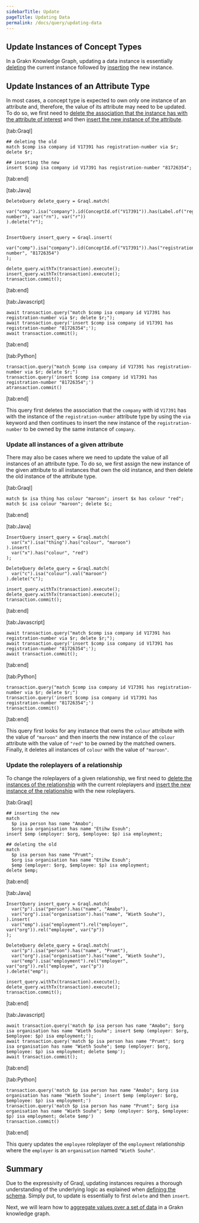 ```yaml
---
sidebarTitle: Update
pageTitle: Updating Data
permalink: /docs/query/updating-data
---
```


## Update Instances of Concept Types
In a Grakn Knowledge Graph, updating a data instance is essentially [deleting](/docs/query/delete-query) the current instance followed by [inserting](/docs/query/insert-query) the new instance.

## Update Instances of an Attribute Type
In most cases, a concept type is expected to own only one instance of an attribute and, therefore, the value of its attribute may need to be updated. To do so, we first need to [delete the association that the instance has with the attribute of interest](/docs/query/delete-query#delete-associations-with-attributes) and then [insert the new instance of the attribute](/docs/query/insert-query#insert-instances-of-an-attribute-type).

<div class="tabs dark">

[tab:Graql]
```lang-graql
## deleting the old
match $comp isa company id V17391 has registration-number via $r; delete $r;

## inserting the new
insert $comp isa company id V17391 has registration-number "81726354";
```
[tab:end]

[tab:Java]
```lang-java
DeleteQuery delete_query = Graql.match(
  var("comp").isa("company").id(ConceptId.of("V17391")).has(Label.of("registration-number"), var("rn"), var("r"))
).delete("r");


InsertQuery insert_query = Graql.insert(
  var("comp").isa("company").id(ConceptId.of("V17391")).has("registration-number", "81726354")
);

delete_query.withTx(transaction).execute();
insert_query.withTx(transaction).execute();
transaction.commit();
```
<!-- 1.5
transaction.execute(delete_query.toString());
transaction.execute(insert_query.toString());
transaction.commit(); -->
[tab:end]

[tab:Javascript]
```lang-javascript
await transaction.query("match $comp isa company id V17391 has registration-number via $r; delete $r;");
await transaction.query('insert $comp isa company id V17391 has registration-number "81726354";');
await transaction.commit();
```
[tab:end]

[tab:Python]
```lang-python
transaction.query("match $comp isa company id V17391 has registration-number via $r; delete $r;")
transaction.query('insert $comp isa company id V17391 has registration-number "81726354";')
atransaction.commit()
```
[tab:end]
</div>

This query first deletes the association that the `company` with id `V17391` has with the instance of the `registration-number` attribute type by using the `via` keyword and then continues to insert the new instance of the `registration-number` to be owned by the same instance of `company`.


### Update all instances of a given attribute
There may also be cases where we need to update the value of all instances of an attribute type. To do so, we first assign the new instance of the given attribute to all instances that own the old instance, and then delete the old instance of the attribute type.

<div class="tabs dark">

[tab:Graql]
```lang-graql
match $x isa thing has colour "maroon"; insert $x has colour "red";
match $c isa colour "maroon"; delete $c;
```
[tab:end]

[tab:Java]
```lang-java
InsertQuery insert_query = Graql.match(
  var("x").isa("thing").has("colour", "maroon")
).insert(
  var("x").has("colour", "red")
);

DeleteQuery delete_query = Graql.match(
  var("c").isa("colour").val("maroon")
).delete("c");

insert_query.withTx(transaction).execute();
delete_query.withTx(transaction).execute();
transaction.commit();
```
<!-- 1.5
transaction.execute(insert_query.toString());
transaction.execute(delete_query.toString());
transaction.commit(); -->
[tab:end]

[tab:Javascript]
```lang-javascript
await transaction.query("match $comp isa company id V17391 has registration-number via $r; delete $r;");
await transaction.query('insert $comp isa company id V17391 has registration-number "81726354";');
await transaction.commit();
```
[tab:end]

[tab:Python]
```lang-python
transaction.query("match $comp isa company id V17391 has registration-number via $r; delete $r;")
transaction.query('insert $comp isa company id V17391 has registration-number "81726354";')
transaction.commit()
```
[tab:end]
</div>

This query first looks for any instance that owns the `colour` attribute with the value of `"maroon"` and then inserts the new instance of the `colour` attribute with the value of `"red"` to be owned by the matched owners. Finally, it deletes all instances of `colour` with the value of `"maroon"`.

### Update the roleplayers of a relationship
To change the roleplayers of a given relationship, we first need to [delete the instances of the relationship](/docs/query/delete-query#delete-instances-of-a-relationship-type) with the current roleplayers and [insert the new instance of the relationship](/docs/query/insert-query#insert-instances-of-a-relationship-type) with the new roleplayers.

<div class="tabs dark">

[tab:Graql]
```lang-graql
## inserting the new
match
  $p isa person has name "Amabo";
  $org isa organisation has name "Etihw Esouh";
insert $emp (employer: $org, $employee: $p) isa employment;

## deleting the old
match
  $p isa person has name "Prumt";
  $org isa organisation has name "Etihw Esouh";
  $emp (employer: $org, $employee: $p) isa employment;
delete $emp;
```
[tab:end]

[tab:Java]
```lang-java
InsertQuery insert_query = Graql.match(
  var("p").isa("person").has("name", "Amabo"),
  var("org").isa("organisation").has("name", "Wieth Souhe"),
).insert(
  var("emp").isa("employment").rel("employer", var("org")).rel("employee", var("p"))
);

DeleteQuery delete_query = Graql.match(
  var("p").isa("person").has("name", "Prumt"),
  var("org").isa("organisation").has("name", "Wieth Souhe"),
  var("emp").isa("employment").rel("employer", var("org")).rel("employee", var("p"))
).delete("emp");

insert_query.withTx(transaction).execute();
delete_query.withTx(transaction).execute();
transaction.commit();
```
<!-- 1.5
transaction.execute(insert_query.toString());
transaction.execute(delete_query.toString());
transaction.commit(); -->
[tab:end]

[tab:Javascript]
```lang-javascript
await transaction.query('match $p isa person has name "Amabo"; $org isa organisation has name "Wieth Souhe"; insert $emp (employer: $org, $employee: $p) isa employment;');
await transaction.query('match $p isa person has name "Prumt"; $org isa organisation has name "Wieth Souhe"; $emp (employer: $org, $employee: $p) isa employment; delete $emp');
await transaction.commit();
```
[tab:end]

[tab:Python]
```lang-python
transaction.query('match $p isa person has name "Amabo"; $org isa organisation has name "Wieth Souhe"; insert $emp (employer: $org, $employee: $p) isa employment;')
transaction.query('match $p isa person has name "Prumt"; $org isa organisation has name "Wieth Souhe"; $emp (employer: $org, $employee: $p) isa employment; delete $emp')
transaction.commit()
```
[tab:end]
</div>

This query updates the `employee` roleplayer of the `employment` relationship where the `employer` is an `organisation` named `"Wieth Souhe"`.

## Summary
Due to the expressivity of Graql, updating instances requires a thorough understanding of the underlying logic as explained when [defining the schema](/docs/schema/concepts). Simply put, to update is essentially to first `delete` and then `insert`.

Next, we will learn how to [aggregate values over a set of data](/docs/query/aggregate-query) in a Grakn knowledge graph.